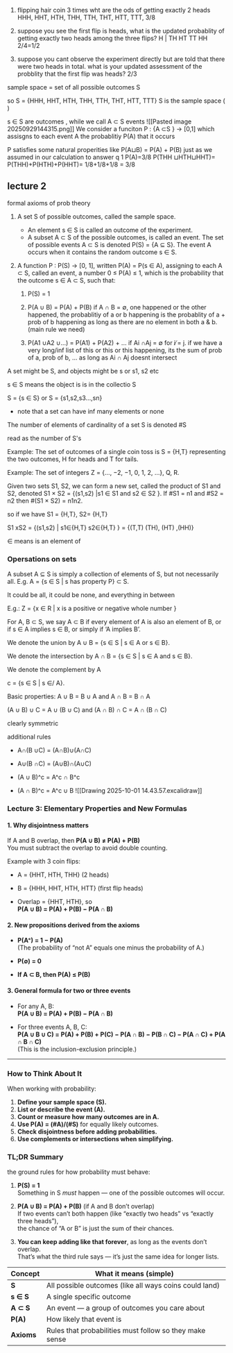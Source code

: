 1. flipping hair coin 3 times wht are the ods of getting exactly 2 heads HHH, HHT, HTH, THH, TTH, THT, HTT, TTT, 3/8
    
2. suppose you see the first flip is heads, what is the updated probablity of getting exactly two heads among the three flips? H | TH HT TT HH 2/4=1/2
    
3. suppose you cant observe the experiment directly but are told that there were two heads in total. what is your updated assessment of the probblity that the first flip was heads? 2/3
    

sample space = set of all possible outcomes S

so S = {HHH, HHT, HTH, THH, TTH, THT, HTT, TTT} S is the sample space ( )

s ∈ S are outcomes , while we call A ⊂ S events ![[Pasted image 20250929144315.png]] We consider a funciton P : {A ⊂S } -> [0,1] which assisgns to each event A the probablitiy P(A) that it occurs

P satisfies some natural properities like P(A⊔B) = P(A) + P(B) just as we assumed in our calculation to answer q 1 P(A)=3/8 P(THH ⊔HTH⊔HHT)= P(THH)+P(HTH)+P(HHT)= 1/8+1/8+1/8 = 3/8


## lecture 2 
formal axioms of prob theory
1. A set S of possible outcomes, called the sample space.
	- An element s ∈ S is called an outcome of the experiment.
	- A subset A ⊂ S of the possible outcomes, is called an event.
		The set of possible events A ⊂ S is denoted P(S) = {A ⊆ S}.
The event A occurs when it contains the random outcome s ∈ S.


2. A function P : P(S) → [0, 1], written P(A) = P(s ∈ A),
assigning to each A ⊂ S, called an event, a number 0 ≤ P(A) ≤ 1,
which is the probability that the outcome s ∈ A ⊂ S, such that:
	1) P(S) = 1
			
	2) P(A ∪ B) = P(A) + P(B) if A ∩ B = ∅,
		one happened or the other happened, the probablitiy of a or b happening is the probablity of a + prob of b happening as long as there are no element in both a & b. (main rule we need)
	3) P(A1 ∪A2 ∪...) = P(A1) + P(A2) + ... if Ai ∩Aj = ∅ for i ̸= j.
			if we have a very long/inf list of this or this or this happening, its the sum of prob of a, prob of b, ... as long as Ai ∩ Aj doesnt intersect
		

A set might be S, and objects might be s or s1, s2 etc

s ∈ S means the object is is in the collectio S 

S = {s ∈ S} or S = {s1,s2,s3...,sn} 
- note that a set can have inf many elements or none

The number of elements of cardinality of a set S is denoted #S

read as the number of S's

Example: The set of outcomes of a single coin toss is S = {H,T}
representing the two outcomes, H for heads and T for tails.

Example: The set of integers Z = {..., −2, −1, 0, 1, 2, ...}, Q, R.

Given two sets S1, S2, we can form a new set, called the product of
S1 and S2, denoted S1 × S2 = {(s1,s2) |s1 ∈ S1 and s2 ∈ S2 }. If
#S1 = n1 and #S2 = n2 then #(S1 × S2) = n1n2.

so if we have S1 = {H,T}, S2= {H,T}

S1 xS2 = {(s1,s2) | s1∈{H,T} s2∈{H,T} } = {(T,T) (TH), (HT) ,(HH)}

∈ means is an element of
### Opersations on sets 

A subset A ⊆ S is simply a collection of elements of S, but not
necessarily all. E.g. A = {s ∈ S | s has property P} ⊂ S.

It could be all, it could be none, and everything in between

E.g.: Z = {x ∈ R | x is a positive or negative whole number }

For A, B ⊂ S, we say A ⊂ B if every element of A is also an
element of B, or if s ∈ A implies s ∈ B, or simply if ‘A implies B’.

We denote the union by A ∪ B = {s ∈ S | s ∈ A or s ∈ B}.

We denote the intersection by A ∩ B = {s ∈ S | s ∈ A and s ∈ B}.

We denote the complement by A

c = {s ∈ S | s ∈/ A}.

Basic properties: A ∪ B = B ∪ A and A ∩ B = B ∩ A

(A ∪ B) ∪ C = A ∪ (B ∪ C) and (A ∩ B) ∩ C = A ∩ (B ∩ C)

clearly symmetric


additional rules 
- A∩(B ∪C) = (A∩B)∪(A∩C) 

- A∪(B ∩C) = (A∪B)∩(A∪C)

- (A ∪ B)^c = A^c ∩ B^c

- (A ∩ B)^c = A^c ∪ B
![[Drawing 2025-10-01 14.43.57.excalidraw]]


### **Lecture 3: Elementary Properties and New Formulas**

#### 1. **Why disjointness matters**

If A and B overlap, then **P(A ∪ B) ≠ P(A) + P(B)**  
You must subtract the overlap to avoid double counting.

Example with 3 coin flips:

- A = {HHT, HTH, THH} (2 heads)
    
- B = {HHH, HHT, HTH, HTT} (first flip heads)
    
- Overlap = {HHT, HTH}, so  
    **P(A ∪ B) = P(A) + P(B) − P(A ∩ B)**
    

#### 2. **New propositions derived from the axioms**

- **P(Aᶜ) = 1 − P(A)**  
    (The probability of “not A” equals one minus the probability of A.)
    
- **P(∅) = 0**
    
- **If A ⊂ B, then P(A) ≤ P(B)**
    

#### 3. **General formula for two or three events**

- For any A, B:  
    **P(A ∪ B) = P(A) + P(B) − P(A ∩ B)**
    
- For three events A, B, C:  
    **P(A ∪ B ∪ C) = P(A) + P(B) + P(C) − P(A ∩ B) − P(B ∩ C) − P(A ∩ C) + P(A ∩ B ∩ C)**  
    (This is the inclusion-exclusion principle.)
    

---

### **How to Think About It**

When working with probability:

1. **Define your sample space (S).**
2. **List or describe the event (A).**
3. **Count or measure how many outcomes are in A.**
4. **Use P(A) = (#A)/(#S)** for equally likely outcomes.
5. **Check disjointness before adding probabilities.**
6. **Use complements or intersections when simplifying.**
### TL;DR Summary
the ground rules for how probability must behave:

1. **P(S) = 1**  
    Something in S _must_ happen — one of the possible outcomes will occur.
    
2. **P(A ∪ B) = P(A) + P(B)** (if A and B don’t overlap)  
    If two events can’t both happen (like “exactly two heads” vs “exactly three heads”),  
    the chance of “A or B” is just the sum of their chances.
    
3. **You can keep adding like that forever**, as long as the events don’t overlap.  
    That’s what the third rule says — it’s just the same idea for longer lists.

| Concept    | What it means (simple)                                  |
| ---------- | ------------------------------------------------------- |
| **S**      | All possible outcomes (like all ways coins could land)  |
| **s ∈ S**  | A single specific outcome                               |
| **A ⊂ S**  | An event — a group of outcomes you care about           |
| **P(A)**   | How likely that event is                                |
| **Axioms** | Rules that probabilities must follow so they make sense |